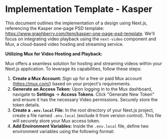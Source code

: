 # Implementation Template - Kasper

This document outlines the implementation of a design using Next.js, referencing the Kasper one-page PSD template: https://www.graphberry.com/item/kasper-one-page-psd-template. We'll focus on integrating video playback using the `next-video` component and Mux, a cloud-based video hosting and streaming service.

**Utilizing Mux for Video Hosting and Playback:**

Mux offers a seamless solution for hosting and streaming videos within your Next.js application. To leverage its capabilities, follow these steps:

1. **Create a Mux Account:** Sign up for a free or paid Mux account (https://mux.com/) based on your project's requirements.
2. **Generate an Access Token:** Upon logging in to the Mux dashboard, navigate to **Settings** -> **Access Tokens**. Click "Generate New Token" and ensure it has the necessary Video permissions. Securely store the token details.
3. **Create a `.env.local` File:** In the root directory of your Next.js project, create a file named `.env.local` (exclude it from version control). This file will securely store your Mux access token.
4. **Add Environment Variables:** Inside the `.env.local` file, define two environment variables using the following format:
